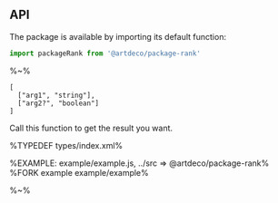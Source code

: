 ## API

The package is available by importing its default function:

```js
import packageRank from '@artdeco/package-rank'
```

%~%

```## packageRank
[
  ["arg1", "string"],
  ["arg2?", "boolean"]
]
```

Call this function to get the result you want.

%TYPEDEF types/index.xml%

%EXAMPLE: example/example.js, ../src => @artdeco/package-rank%
%FORK example example/example%

%~%